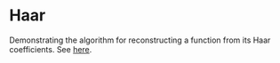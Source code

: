 # Haar
Demonstrating the algorithm for reconstructing a function from its Haar coefficients.
See [here](https://en.wikipedia.org/wiki/Discrete_wavelet_transform#Example_of_above_code).